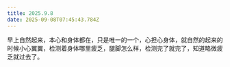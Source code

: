 ```yaml
---
title: 2025.9.8
date: 2025-09-08T07:45:43.784Z
---
```


早上自然起来，本心和身体都在，只是唯一的一个，心担心身体，就自然的起来的时候小心翼翼，检测着身体哪里疲乏，腿脚怎么样，检测完了就完了，知道略微疲乏就过去了。